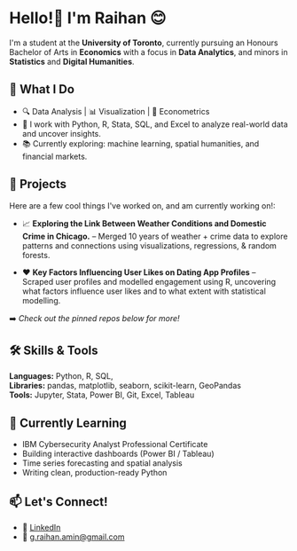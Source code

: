 # Hello!👋 I'm **Raihan** 😊 
I'm a student at the **University of Toronto**, currently pursuing an Honours Bachelor of Arts in **Economics** with a focus in **Data Analytics**, and minors in **Statistics** and **Digital Humanities**.

## 💼 What I Do
- 🔍 Data Analysis | 📊 Visualization | 🧠 Econometrics
- 🧾 I work with Python, R, Stata, SQL, and Excel to analyze real-world data and uncover insights.
- 📚 Currently exploring: machine learning, spatial humanities, and financial markets.

## 🧪 Projects
Here are a few cool things I've worked on, and am currently working on!:
- 📈 **Exploring the Link Between Weather Conditions and Domestic Crime in Chicago.** – Merged 10 years of weather + crime data to explore patterns and connections using visualizations, regressions, & random forests.
  
- ❤️ **Key Factors Influencing User Likes on Dating App Profiles** – Scraped user profiles and modelled engagement using R, uncovering what factors influence user likes and to what extent with statistical modelling. 

➡️ *Check out the pinned repos below for more!*

## 🛠️ Skills & Tools
**Languages:** Python, R, SQL,   
**Libraries:** pandas, matplotlib, seaborn, scikit-learn, GeoPandas  
**Tools:** Jupyter, Stata, Power BI, Git, Excel, Tableau

## 🌱 Currently Learning
- IBM Cybersecurity Analyst Professional Certificate
- Building interactive dashboards (Power BI / Tableau)
- Time series forecasting and spatial analysis
- Writing clean, production-ready Python


## 📫 Let's Connect!
- 🔗 [LinkedIn](https://www.linkedin.com/in/gaziraihanul-raihan-amin/)
- 📧 g.raihan.amin@gmail.com
<!--
**gaziraihanul/gaziraihanul** is a ✨ _special_ ✨ repository because its `README.md` (this file) appears on your GitHub profile.

Here are some ideas to get you started:

- 🔭 I’m currently working on ...
- 🌱 I’m currently learning ...
- 👯 I’m looking to collaborate on ...
- 🤔 I’m looking for help with ...
- 💬 Ask me about ...
- 📫 How to reach me: ...
- 😄 Pronouns: ...
- ⚡ Fun fact: ...
-->
